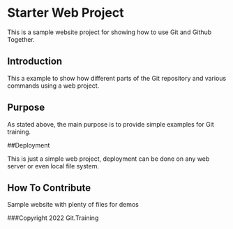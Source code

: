 # Starter Web Project

This is a sample website project for showing how to use Git and Github Together.

## Introduction

This a example to show how different parts of the Git repository and various commands using a web project.

## Purpose

As stated above, the main purpose is to provide simple examples for Git training.

##Deployment

This is just a simple web project, deployment can be done on any web server or even local file system.

## How To Contribute

Sample website with plenty of files for demos


###Copyright
2022 Git.Training